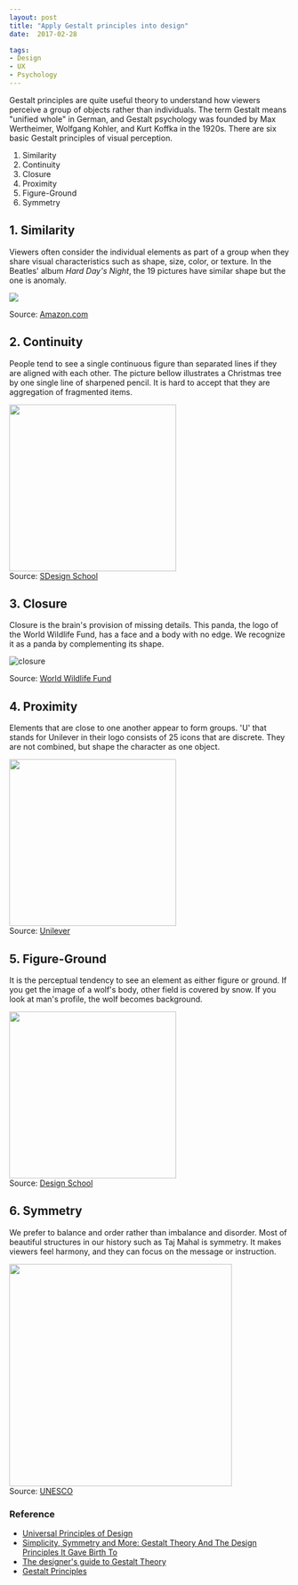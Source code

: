 ```yaml
---
layout: post
title: "Apply Gestalt principles into design"
date:  2017-02-28

tags:
- Design
- UX
- Psychology
---
```


Gestalt principles are quite useful theory to understand how viewers perceive a group of objects rather than individuals. The term Gestalt means "unified whole" in German, and Gestalt psychology was founded by Max Wertheimer, Wolfgang Kohler, and Kurt Koffka in the 1920s. There are six basic Gestalt principles of visual perception.

1. Similarity
1. Continuity
1. Closure
1. Proximity
1. Figure-Ground
1. Symmetry

## 1. Similarity

Viewers often consider the individual elements as part of a group when they share visual characteristics such as shape, size, color, or texture. In the Beatles' album *Hard Day's Night*, the 19 pictures have similar shape but the one is anomaly.

 <a target="_blank"  href="https://www.amazon.com/gp/product/B0025KVLS8/ref=as_li_tl?ie=UTF8&camp=1789&creative=9325&creativeASIN=B0025KVLS8&linkCode=as2&tag=schwalbe02-20&linkId=1eeb91bcd50b2911f210828bd3b8f3b1"><img border="0" src="//ws-na.amazon-adsystem.com/widgets/q?_encoding=UTF8&MarketPlace=US&ASIN=B0025KVLS8&ServiceVersion=20070822&ID=AsinImage&WS=1&Format=_SL250_&tag=schwalbe02-20" ></a><img src="//ir-na.amazon-adsystem.com/e/ir?t=schwalbe02-20&l=am2&o=1&a=B0025KVLS8" width="1" height="1" border="0" alt="" style="border:none !important; margin:0px !important;" />
<div class="source">Source: <a href="https://www.amazon.com/gp/product/B0025KVLS8/ref=as_li_tl?ie=UTF8&camp=1789&creative=9325&creativeASIN=B0025KVLS8&linkCode=as2&tag=schwalbe02-20&linkId=def15d65f3269d81125b345a587ad77e">Amazon.com</a></div>

## 2. Continuity

People tend to see a single continuous figure than separated lines if they are aligned with each other. The picture bellow illustrates a Christmas tree by one single line of sharpened pencil. It is hard to accept that they are aggregation of fragmented items.

<img src="{{site.github.url}}/images/posts/continuity.jpg" width="300px">
<div class="source">Source: <a href="https://designschool.canva.com/blog/gestalt-theory/">SDesign School</a></div>

## 3. Closure

Closure is the brain's provision of missing details. This panda, the logo of the World Wildlife Fund, has a face and a body with no edge. We recognize it as a panda by complementing its shape.

![closure]({{site.github.url}}/images/posts/closure.png)
<div class="source">Source: <a href="http://www.worldwildlife.org/">World Wildlife Fund</a></div>

## 4. Proximity

Elements that are close to one another appear to form groups. 'U' that stands for Unilever in their logo consists of 25 icons that are discrete. They are not combined, but shape the character as one object.

<img src="{{site.github.url}}/images/posts/proximity.svg" width="300px">
<div class="source">Source: <a href="https://www.unilever.com/about/who-we-are/our-logo/">Unilever</a></div>

## 5. Figure-Ground

It is the perceptual tendency to see an element as either figure or ground. If you get the image of a wolf's body, other field is covered by snow. If you look at man's profile, the wolf becomes background.

<img src="{{site.github.url}}/images/posts/figure-ground.jpg" width="300px">
<div class="source">Source: <a href="https://designschool.canva.com/blog/gestalt-theory/">Design School</a></div>

## 6. Symmetry

We prefer to balance and order rather than imbalance and disorder. Most of beautiful structures in our history such as Taj Mahal is symmetry. It makes viewers feel harmony, and they can focus on the message or instruction.

<img src="{{site.github.url}}/images/posts/symmetry.jpg" width="400px">
<div class="source">Source: <a href="http://whc.unesco.org/en/list/252">UNESCO</a></div>


### Reference

<div class="list">
  <ul>
    <li><a href="https://www.amazon.com/gp/product/B00A3T5UO4/ref=as_li_tl?ie=UTF8&camp=1789&creative=9325&creativeASIN=B00A3T5UO4&linkCode=as2&tag=schwalbe02-20&linkId=db36aefc748314e488ec8261f4666202">Universal Principles of Design</a></li>
    <li><a href="https://designschool.canva.com/blog/gestalt-theory/">Simplicity, Symmetry and More: Gestalt Theory And The Design Principles It Gave Birth To</a></li>
    <li><a href="http://www.creativebloq.com/graphic-design/gestalt-theory-10134960">The designer's guide to Gestalt Theory</a></li>
    <li><a href="http://facweb.cs.depaul.edu/sgrais/gestalt_principles.htm">Gestalt Principles</a></li>
  </ul>
</div>

